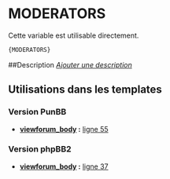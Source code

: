# MODERATORS


Cette variable est utilisable directement.

```html
{MODERATORS}
```

##Description
[*Ajouter une description*](https://fa-tvars.appspot.com/var/MODERATORS)

## Utilisations dans les templates

### Version PunBB

* __[viewforum_body](../tpl/var/punbb/viewforum_body.md#readme) :__ [ligne 55](../tpl/src/punbb/viewforum_body.tpl#L55)

### Version phpBB2

* __[viewforum_body](../tpl/var/subsilver/viewforum_body.md#readme) :__ [ligne 37](../tpl/src/subsilver/viewforum_body.tpl#L37)